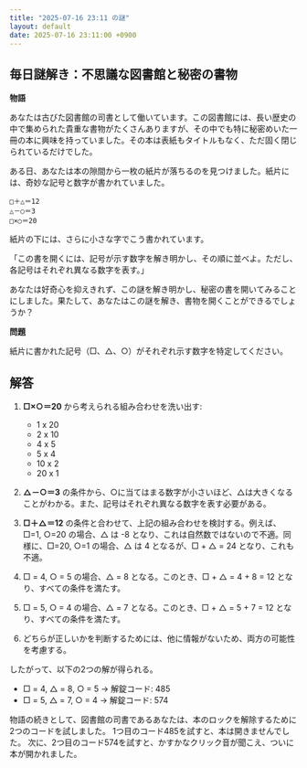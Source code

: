 ```yaml
---
title: "2025-07-16 23:11 の謎"
layout: default
date: 2025-07-16 23:11:00 +0900
---
```

## 毎日謎解き：不思議な図書館と秘密の書物

**物語**

あなたは古びた図書館の司書として働いています。この図書館には、長い歴史の中で集められた貴重な書物がたくさんありますが、その中でも特に秘密めいた一冊の本に興味を持っていました。その本は表紙もタイトルもなく、ただ固く閉じられているだけでした。

ある日、あなたは本の隙間から一枚の紙片が落ちるのを見つけました。紙片には、奇妙な記号と数字が書かれていました。

```
□＋△＝12
△－○＝3
□×○＝20
```

紙片の下には、さらに小さな字でこう書かれています。

「この書を開くには、記号が示す数字を解き明かし、その順に並べよ。ただし、各記号はそれぞれ異なる数字を表す。」

あなたは好奇心を抑えきれず、この謎を解き明かし、秘密の書を開いてみることにしました。果たして、あなたはこの謎を解き、書物を開くことができるでしょうか？

**問題**

紙片に書かれた記号（□、△、○）がそれぞれ示す数字を特定してください。

## 解答

1.  **□×○＝20** から考えられる組み合わせを洗い出す:

    *   1 x 20
    *   2 x 10
    *   4 x 5
    *   5 x 4
    *   10 x 2
    *   20 x 1

2.  **△－○＝3** の条件から、○に当てはまる数字が小さいほど、△は大きくなることがわかる。また、記号はそれぞれ異なる数字を表す必要がある。

3.  **□＋△＝12** の条件と合わせて、上記の組み合わせを検討する。例えば、□=1, ○=20 の場合、△ は -8 となり、これは自然数ではないので不適。同様に、□=20, ○=1 の場合、△ は 4 となるが、□ + △ = 24 となり、これも不適。

4.  □ = 4, ○ = 5 の場合、△ = 8 となる。このとき、□ + △ = 4 + 8 = 12 となり、すべての条件を満たす。

5.  □ = 5, ○ = 4 の場合、△ = 7 となる。このとき、□ + △ = 5 + 7 = 12 となり、すべての条件を満たす。

6.  どちらが正しいかを判断するためには、他に情報がないため、両方の可能性を考慮する。

したがって、以下の2つの解が得られる。

*   □ = 4, △ = 8, ○ = 5  -> 解錠コード: 485
*   □ = 5, △ = 7, ○ = 4  -> 解錠コード: 574

物語の続きとして、図書館の司書であるあなたは、本のロックを解除するために2つのコードを試しました。
1つ目のコード485を試すと、本は開きませんでした。
次に、2つ目のコード574を試すと、かすかなクリック音が聞こえ、ついに本が開かれました。

